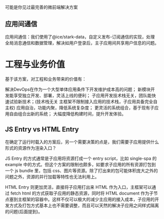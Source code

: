 
















可能是你见过最完善的微前端解决方案




## 应用间通信

应用间通信：我们使用了@ice/stark-data，自定义发布-订阅通信的实现，处理全局消息通信和数据管理，解决如用户登录后，主子应用间共享用户信息的问题。


# 工程与业务价值

基于该方案，对工程和业务带来的价值有：

解决DevOps在作为一个大型单体应用条件下开发维护成本高的问题；
新模块开发能享受独立开发、部署，灵活上线的便利；
子应用开发技术栈无关，团队能快速试验新技术；(技术栈无关 主框架不限制接入应用的技术栈，子应用具备完全自主权)
应用自治，功能内聚，降低系统复杂度；
更灵活的系统组合，基于现有子应用自由组合出新的系统；
大幅度降低构建时间，提升开发体验。



## JS Entry vs HTML Entry
在确定了运行时载入的方案后，另一个需要决策的点是，我们需要子应用提供什么形式的资源作为渲染入口？

JS Entry 的方式通常是子应用将资源打成一个 entry script，比如 single-spa 的 example 中的方式。但这个方案的限制也颇多，如要求子应用的所有资源打包到一个 js bundle 里，包括 css、图片等资源。除了打出来的包可能体积庞大之外的问题之外，资源的并行加载等特性也无法利用上。

HTML Entry 则更加灵活，直接将子应用打出来 HTML 作为入口，主框架可以通过 fetch html 的方式获取子应用的静态资源，同时将 HTML document 作为子节点塞到主框架的容器中。这样不仅可以极大的减少主应用的接入成本，子应用的开发方式及打包方式基本上也不需要调整，而且可以天然的解决子应用之间样式隔离的问题(后面提到)。